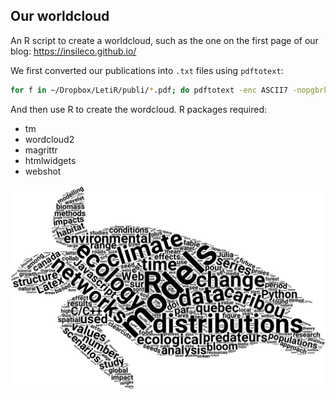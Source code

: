 ## Our worldcloud

An R script to create a worldcloud, such as the one on the first page of our
blog: https://insileco.github.io/

We first converted our publications into `.txt` files using `pdftotext`:

```bash
for f in ~/Dropbox/LetiR/publi/*.pdf; do pdftotext -enc ASCII7 -nopgbrk $f; done
```

And then use R to create the wordcloud. R packages required:

- tm
- wordcloud2
- magrittr
- htmlwidgets
- webshot

![](fig/turtle.png)
